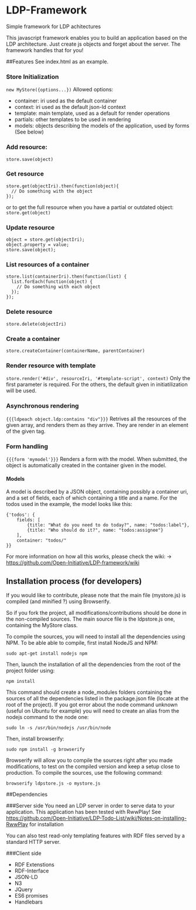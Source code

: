 # LDP-Framework
Simple framework for LDP achitectures

This javascript framework enables you to build an application based on the LDP architecture.
Just create js objects and forget about the server. The framework handles that for you!

##Features
See index.html as an example.

### Store Initialization
`new MyStore({options...})`
Allowed options:
* container: iri used as the default container
* context: iri used as the default json-ld context
* template: main template, used as a default for render operations
* partials: other templates to be used in rendering
* models: objects describing the models of the application, used by forms (See below)

### Add resource:
`store.save(object)`

### Get resource
```
store.get(objectIri).then(function(object){
  // Do something with the object
});
```
or to get the full resource when you have a partial or outdated object:
`store.get(object)`

### Update resource
```
object = store.get(objectIri);
object.property = value;
store.save(object);
```

### List resources of a container
```
store.list(containerIri).then(function(list) {
  list.forEach(function(object) {
    // Do something with each object
  });
});
```

### Delete resource
`store.delete(objectIri)`

### Create a container
`store.createContainer(containerName, parentContainer)`

### Render resource with template
```store.render('#div', resourceIri, '#template-script', context)```
Only the first parameter is required. For the others, the default given in initiatilization will be used.

### Asynchronous rendering
`{{{ldpeach object.ldp:contains "div"}}}`
Retrives all the resources of the given array, and renders them as they arrive. They are render in an element of the given tag. 

### Form handling
`{{{form 'mymodel'}}}`
Renders a form with the model. When submitted, the object is automatically created in the container given in the model.

#### Models
A model is described by a JSON object, containing possibly a container uri, and a set of fields, each of which containing a title and a name. For the todos used in the example, the model looks like this:
```
{'todos': {
    fields: [
        {title: "What do you need to do today?", name: "todos:label"},
        {title: "Who should do it?", name: "todos:assignee"}
    ],
    container: "todos/"
}}
```

For more information on how all this works, please check the wiki:
-> https://github.com/Open-Initiative/LDP-framework/wiki

## Installation process (for developers)
If you would like to contribute, please note that the main file (mystore.js) is compiled (and minified ?) using Browserify.

So if you fork the project, all modifications/contributions should be done in the non-compiled sources. The main source file is the ldpstore.js one, containing the MyStore class.

To compile the sources, you will need to install all the dependencies using NPM.
To be able able to compile, first install NodeJS and NPM:
```
sudo apt-get install nodejs npm
```

Then, launch the installation of all the dependencies from the root of the project folder using:
```
npm install
```

This command should create a node_modules folders containing the sources of all the dependencies listed in the package.json file (locate at the root of the project).
If you got error about the node command unknown (useful on Ubuntu for example) you will need to create an alias from the nodejs command to the node one:
```
sudo ln -s /usr/bin/nodejs /usr/bin/node
```

Then, install browserify:
```
sudo npm install -g browserify
```

Browserify will allow you to compile the sources right after you made modifications, to test on the compiled version and keep a setup close to production.
To compile the sources, use the following command:
```
browserify ldpstore.js -o mystore.js
```

##Dependencies

###Server side
You need an LDP server in order to serve data to your application.
This application has been tested with RwwPlay!
See https://github.com/Open-Initiative/LDP-Todo-List/wiki/Notes-on-installing-RwwPlay for installation

You can also test read-only templating features with RDF files served by a standard HTTP server.

###Client side
* RDF Extenstions
* RDF-Interface
* JSON-LD
* N3
* JQuery
* ES6 promises
* Handlebars
